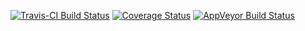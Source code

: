 [![Travis-CI Build Status](https://travis-ci.org/<USERNAME>/<REPO>.svg?branch=master)](https://travis-ci.org/<USERNAME>/<REPO>)
[![Coverage Status](https://img.shields.io/codecov/c/github/<USERNAME>/<REPO>/master.svg)](https://codecov.io/github/<USERNAME>/<REPO>?branch=master)
[![AppVeyor Build Status](https://ci.appveyor.com/api/projects/status/github/<USERNAME>/<REPO>?branch=master&svg=true)](https://ci.appveyor.com/project/<USERNAME>/<REPO>)
